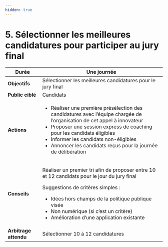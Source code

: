 ```yaml
---
hidden: true
---
```


# 5. Sélectionner les meilleures candidatures pour participer au jury final

| **Durée**             | **Une journée**                                                                                                                                                                                                                                                                                                                         |
| --------------------- | --------------------------------------------------------------------------------------------------------------------------------------------------------------------------------------------------------------------------------------------------------------------------------------------------------------------------------------- |
| **Objectifs**         | Sélectionner les meilleures candidatures pour le jury final                                                                                                                                                                                                                                                                             |
| **Public ciblé**      | Candidats                                                                                                                                                                                                                                                                                                                               |
| **Actions**           | <ul><li>Réaliser une première présélection des candidatures avec l’équipe chargée de l’organisation de cet appel à innovateur</li><li>Proposer une session express de coaching pour les candidats éligibles</li><li>Informer les candidats non-éligibles</li><li>Annoncer les candidats reçus pour la journée de délibération</li></ul> |
| **Conseils**          | <p>Réaliser un premier tri afin de proposer entre 10 et 12 candidats pour le jour du jury final</p><p>Suggestions de critères simples :</p><ul><li>Idées hors champs de la politique publique visée</li><li>Non numérique (si c’est un critère)</li><li>Amélioration d’une application existante</li></ul>                              |
| **Arbitrage attendu** | Sélectionner 10 à 12 candidatures                                                                                                                                                                                                                                                                                                       |
